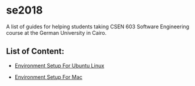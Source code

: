 # se2018

A list of guides for helping students taking CSEN 603 Software Engineering course at the German University in Cairo.

## List of Content:

* [Environment Setup For Ubuntu Linux](https://github.com/omardoma/se2018/blob/master/environment-setup-linux.md)

* [Environment Setup For Mac](https://github.com/omardoma/se2018/blob/master/environment-setup-mac.md)
